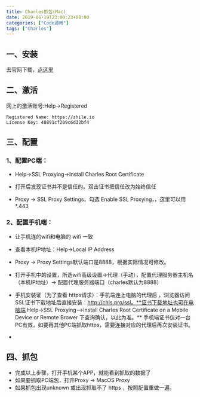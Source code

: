 ```yaml
---
title: Charles抓包(Mac)
date: 2019-06-19T23:00:23+08:00
categories: ["Code通用"]
tags: ["Charles"]
---
```


## 一、安装

去官网下载，[点这里](https://www.charlesproxy.com/download/)

## 二、激活

网上的激活账号:Help->Registered

```angular2
Registered Name: https://zhile.io
License Key: 48891cf209c6d32bf4
```

## 三、配置

### 1、配置PC端：

- Help->SSL Proxying->Install Charles Root Certificate

- 打开后发现证书并不是信任的。双击证书把信任改为始终信任
- Proxy -> SSL Proxy Settings，勾选 Enable SSL Proxying，，这里可以用 *.443
### 2、配置手机端：

- 让手机连的wifi和电脑的 wifi 一致
- 查看本机IP地址：Help->Local IP Address
- Proxy -> Proxy Settings默认端口是8888，根据实际情况可修改。

- 打开手机中的设置，所选wifi高级设置->代理（手动），配置代理服务器主机名（本机IP地址）-> 配置代理服务器端口（charles默认为8888）
- 手机安装证（为了查看 https请求）：手机端连上电脑的代理后 ，浏览器访问SSL证书下载地址后直接安装：http://chls.pro/ssl。**证书下载地址也可在电脑端 Help->SSL Proxying—>Install Charles Root Certificate on a Mobile Device or Remote Brower 下查询确认，以此为准。** 手机端证书仅对一台PC有效，如要再其他PC端抓取https，需要连接对应的代理后再次安装证书。
- 

## 四、抓包

- 完成以上步骤，打开手机某个APP，就能看到抓取的数据了
- 如果要抓取PC端包，打开Proxy -> MacOS Proxy
- 如果抓包出现unknown 或出现抓取不了 https ，按照配置重做一遍。
